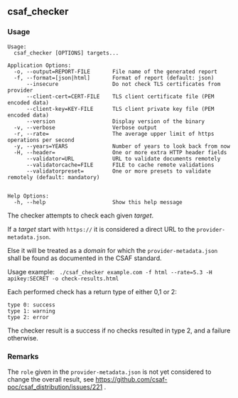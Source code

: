 ## csaf_checker

### Usage

```
Usage:
  csaf_checker [OPTIONS] targets...

Application Options:
  -o, --output=REPORT-FILE       File name of the generated report
  -f, --format=[json|html]       Format of report (default: json)
      --insecure                 Do not check TLS certificates from provider
      --client-cert=CERT-FILE    TLS client certificate file (PEM encoded data)
      --client-key=KEY-FILE      TLS client private key file (PEM encoded data)
      --version                  Display version of the binary
  -v, --verbose                  Verbose output
  -r, --rate=                    The average upper limit of https operations per second
  -y, --years=YEARS              Number of years to look back from now
  -H, --header=                  One or more extra HTTP header fields
      --validator=URL            URL to validate documents remotely
      --validatorcache=FILE      FILE to cache remote validations
      --validatorpreset=         One or more presets to validate remotely (default: mandatory)


Help Options:
  -h, --help                     Show this help message
```

The checker attempts to check each given _target_.

If a _target_ start with `https://` it is considered
a direct URL to the `provider-metadata.json`.

Else it will be treated as a _domain_ for which the
`provider-metadata.json` shall be found as documented in the CSAF standard.

Usage example:
` ./csaf_checker example.com -f html --rate=5.3 -H apikey:SECRET -o check-results.html`

Each performed check has a return type of either 0,1 or 2:
```
type 0: success
type 1: warning
type 2: error
```

The checker result is a success if no checks resulted in type 2, and a failure otherwise. 


### Remarks

The `role` given in the `provider-metadata.json` is not
yet considered to change the overall result,
see https://github.com/csaf-poc/csaf_distribution/issues/221 .
